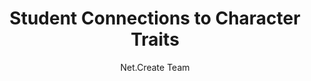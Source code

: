 ---
layout: item
title: Student Connections to Character Traits
author: "Net.Create Team"
format: "ELA"
networktemplate:
  shortname: ExampleELACharacterTraits
  title: "A sample network with data from As Brave As You"
shortdesc: "Do you have a source where you want students to make deeper connections between themselves and a character or between characters in texts?"
categories: 
  - external references
  - connecting two sources
  - student interests
  - text-to-text
  - text-to-self
shouldiuse:
  text: "**Do you have a source where you want students to make deeper connections between themselves and a character or characters, or between characters in texts?** Make text-to-self and text-to-text connections in the following ways: "
  points:
    - "make connections between themselves and characters from a novel, short story, or other literary work, specifically focusing on character traits."
    - "make connections across literary works."
  success: "Teachers who have used this type of network have found it successful for helping students to learn about character traits; make connections between literary characters, themselves, and the people around them; relate thematic connections between characters from one or more stories to real-world examples and personal experiences."
  bestsources: "Sources where characters display many different character traits--both positive and negative. Used across several sources, this network can help remind students of previous characters they encountered months or weeks ago."
nodetypeintro: "In this network, the nodes represent characters, character traits, emotions that the characters have, and (optionally) when students experience the same trait or emotion."
nodetypes:
  - title: "Character"
    description: "A character from a fictional source. For example, when reading the book *The Book Thief*, a character node might be Liesel (the fictional main character of the book) or Adolf Hitler."
  - title: "Trait"
    description: "A descriptive word or short phrase that characterizes a long-term behavioral, emotional or other trait. For example, Liesel in The Book Thief is 'defensive'. Students might also include notes that further explain the Trait. For example, Liesel is defensive because she was orphaned as a child and has a hard time trusting other people as a result."
  - title: "Emotion"
    description: "A descriptive word or short phrase that expresses a temporary feeling that happens at a specific moment in the fictional source (i.e. an emotion is less long-term than a trait). For example, early The Book Thief, a character named Rudy shows Liesel compassion and she experiences a brief moment of trust."
  - title: "Student Experience (optional)"
    description: "A short description of a moment in which a student had an experience that aligns with something in the fictional source. For example, a student who has been treated with compassion by a friend might create a 'friend treated me compassionately' node, just as Rudy did to Liesel in The Book Thief."
edgetypeintro: "In this network, the edges connect characters or student experiences to traits and emotions that describe the characters or the experience the student had."
edgetypes:
  - title: "is or feels"
    description: "You would use 'is or feels' to connect a node (likely a character or student experience) to an emotion or trait describing the character or experience. For example, there might be an edge showing 'Liesel' - 'is or feels' - 'defensive' if the network is about character traits in The Book Thief."
time: "two class periods. One to get students used to the network as they identify and enter character traits and their sources. The second class period provides time to revise/add additional traits and discuss the patterns students see in the traits, characters, and student experiences they entered"
disciplinarylearningoutcomes:
  - outcome: "CCSS.ELA-Literacy.RL.8.3"
    description: "Analyze how particular lines of dialogue or incidents in a story or drama propel the action, reveal aspects of a character, or provoke a decision."
  - outcome: "CCSS.ELA-Literacy.RL.8.1"
    description: "Cite the textual evidence that most strongly supports an analysis of what the text says explicitly as well as inferences drawn from the text."
datalearningoutcomes:
  - outcome: "Data are relational, and hierarchical."
    description: "Students will cite the textual evidence that most strongly supports an analysis of what the text says explicitly as well as inferences drawn from the text, including identifying internal conflicts in the data collected from different kinds of historical sources."
  - outcome: "Data can be messy."
    description: "Students will choose specific character traits and quotes from primary sources and enter them into a network, allowing them to explore their and their peer's interpretation of historical figures' traits in the context of both the original narrative and the data their peers entered. Creating the network themselves can help them appreciate that all visualizations are created by someone with ideas, interests, and biases."
  - outcome: "Data are interpreted, and we can even create it."
    description: "As we create our data, we may disagree, which impacts interpretation. We need to figure out how to resolve and interpret that."
  - outcome: "Data are not always static."
    description: "We are changing this data as we discuss our interpretations and revise them."
examples:
  - lesson: "Character and Student Traits in *Alice in Wonderland* and *Looking Glass Wars*"
    resources:
      - title: "Lesson plan one-pager"
        link: CharacterTraits_LookingGlassWars_LessonPlan.docx
      - title: "Lesson plan full outline"
        link: CharacterTraits_LookingGlassWars_LessonPlanDetailed.pdf
      - title: "Teacher slides"
        link: CharacterTraits_LookingGlassWars_TeacherSlides.pdf
      - title: "Student handout for lesson plans 1 and 2"
        link: "CharacterTraits_LookingGlassWars_StudentHandout.pdf"
  - lesson: "Character Traits in *Walk Two Moons* and *Roll of Thunder*"
    resources:
      - title: "Teacher Slides"
        link: CharacterTraits_WalkTwoMoonsRollOfThunder_Slides.pptx
---